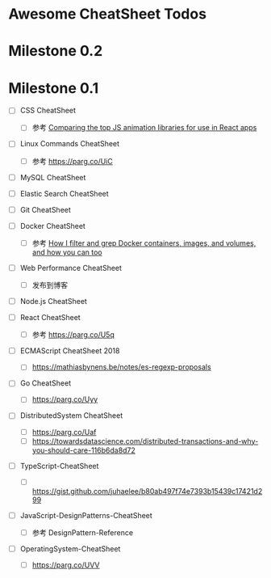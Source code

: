 # Awesome CheatSheet Todos

# Milestone 0.2

# Milestone 0.1

- [ ] CSS CheatSheet
  - [ ] 参考 [Comparing the top JS animation libraries for use in React apps](https://parg.co/Ux9)

- [ ] Linux Commands CheatSheet
  - [ ] 参考 https://parg.co/UiC
  
- [ ] MySQL CheatSheet

- [ ] Elastic Search CheatSheet

- [ ] Git CheatSheet

- [ ] Docker CheatSheet
  - [ ] 参考 [How I filter and grep Docker containers, images, and volumes, and how you can too](https://parg.co/Uxy)

- [ ] Web Performance CheatSheet
  - [ ] 发布到博客
  
- [ ] Node.js CheatSheet

- [ ] React CheatSheet
  - [ ] 参考 https://parg.co/U5q
  
- [ ] ECMAScript CheatSheet 2018 
  - [ ] https://mathiasbynens.be/notes/es-regexp-proposals
  
- [ ] Go CheatSheet
  - [ ]  https://parg.co/Uyy

- [ ] DistributedSystem CheatSheet
  - [ ] https://parg.co/Uaf 
  - [ ] https://towardsdatascience.com/distributed-transactions-and-why-you-should-care-116b6da8d72

- [ ] TypeScript-CheatSheet
  - [ ] https://gist.github.com/juhaelee/b80ab497f74e7393b15439c17421d299
  
- [ ] JavaScript-DesignPatterns-CheatSheet
  - [ ] 参考 DesignPattern-Reference
  
- [ ] OperatingSystem-CheatSheet
  - [ ] https://parg.co/UVV

